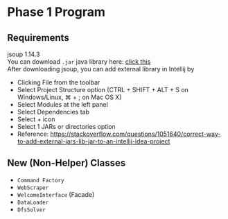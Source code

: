 # Phase 1 Program

## Requirements
jsoup 1.14.3  <br />
You can download `.jar` java library here: [click this](https://jsoup.org/download) <br />
After downloading jsoup, you can add external library in Intellij by 
* Clicking File from the toolbar
* Select Project Structure option (CTRL + SHIFT + ALT + S on Windows/Linux, ⌘ + ; on Mac OS X)
* Select Modules at the left panel
* Select Dependencies tab
* Select + icon
* Select 1 JARs or directories option
* Reference: https://stackoverflow.com/questions/1051640/correct-way-to-add-external-jars-lib-jar-to-an-intellij-idea-project
## New (Non-Helper) Classes
* `Command Factory`
* `WebScraper`
* `WelcomeInterface` (Facade)
* `DataLoader`
* `DfsSolver`
